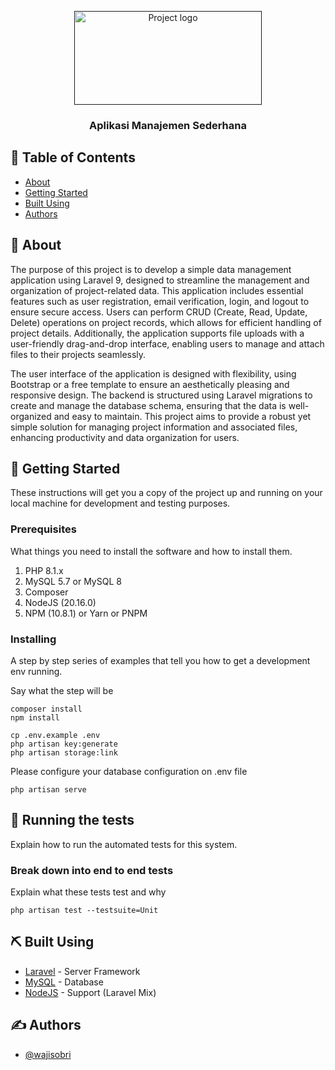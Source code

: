 <p align="center">
  <a href="" rel="noopener">
 <img width=300px height=150px src="https://protemus.id/assets/images/logo.png" alt="Project logo"></a>
</p>

<h3 align="center">Aplikasi Manajemen Sederhana</h3>

## 📝 Table of Contents

- [About](#about)
- [Getting Started](#getting_started)
- [Built Using](#built_using)
- [Authors](#authors)

## 🧐 About <a name = "about"></a>

The purpose of this project is to develop a simple data management application using Laravel 9, designed to streamline the management and organization of project-related data. This application includes essential features such as user registration, email verification, login, and logout to ensure secure access. Users can perform CRUD (Create, Read, Update, Delete) operations on project records, which allows for efficient handling of project details. Additionally, the application supports file uploads with a user-friendly drag-and-drop interface, enabling users to manage and attach files to their projects seamlessly.

The user interface of the application is designed with flexibility, using Bootstrap or a free template to ensure an aesthetically pleasing and responsive design. The backend is structured using Laravel migrations to create and manage the database schema, ensuring that the data is well-organized and easy to maintain. This project aims to provide a robust yet simple solution for managing project information and associated files, enhancing productivity and data organization for users.

## 🏁 Getting Started <a name = "getting_started"></a>

These instructions will get you a copy of the project up and running on your local machine for development and testing purposes.

### Prerequisites

What things you need to install the software and how to install them.

1. PHP 8.1.x
2. MySQL 5.7 or MySQL 8
3. Composer
4. NodeJS (20.16.0)
5. NPM (10.8.1) or Yarn or PNPM

### Installing

A step by step series of examples that tell you how to get a development env running.

Say what the step will be

```
composer install
npm install
```

```
cp .env.example .env
php artisan key:generate
php artisan storage:link
```

Please configure your database configuration on .env file

```
php artisan serve
```

## 🔧 Running the tests <a name = "tests"></a>

Explain how to run the automated tests for this system.

### Break down into end to end tests

Explain what these tests test and why

```
php artisan test --testsuite=Unit
```

## ⛏️ Built Using <a name = "built_using"></a>

- [Laravel](https://laravel.com/) - Server Framework
- [MySQL](https://www.mysql.com/) - Database
- [NodeJS](https://nodejs.org/) - Support (Laravel Mix)

## ✍️ Authors <a name = "authors"></a>

- [@wajisobri](https://github.com/wajisobri)
